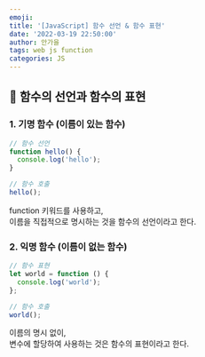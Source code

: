```yaml
---
emoji:
title: '[JavaScript] 함수 선언 & 함수 표현'
date: '2022-03-19 22:50:00'
author: 안가을
tags: web js function
categories: JS
---
```


## 💙 함수의 선언과 함수의 표현

### 1. 기명 함수 (이름이 있는 함수)

```js
// 함수 선언
function hello() {
  console.log('hello');
}

// 함수 호출
hello();
```

function 키워드를 사용하고,<br />
이름을 직접적으로 명시하는 것을 함수의 선언이라고 한다.

### 2. 익명 함수 (이름이 없는 함수)

```js
// 함수 표현
let world = function () {
  console.log('world');
};

// 함수 호출
world();
```

이름의 명시 없이,<br />
변수에 할당하여 사용하는 것은 함수의 표현이라고 한다.

```toc

```
